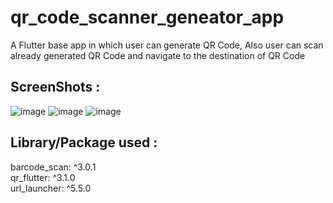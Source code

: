 # qr_code_scanner_geneator_app

A Flutter base app in which user can generate QR Code, Also user can scan already generated QR Code and navigate to the destination of QR Code 

## ScreenShots :

![image](https://user-images.githubusercontent.com/58309881/88083456-81214780-cb9c-11ea-8391-25344a17fdf5.png)
![image](https://user-images.githubusercontent.com/58309881/88083441-7a92d000-cb9c-11ea-8980-e3ddca6dd3a0.png)
![image](https://user-images.githubusercontent.com/58309881/88083352-5e8f2e80-cb9c-11ea-8439-0878ba0e8500.png)

## Library/Package used : 
  barcode_scan: ^3.0.1  <br>
  qr_flutter: ^3.1.0    <br>
  url_launcher: ^5.5.0  <br>
